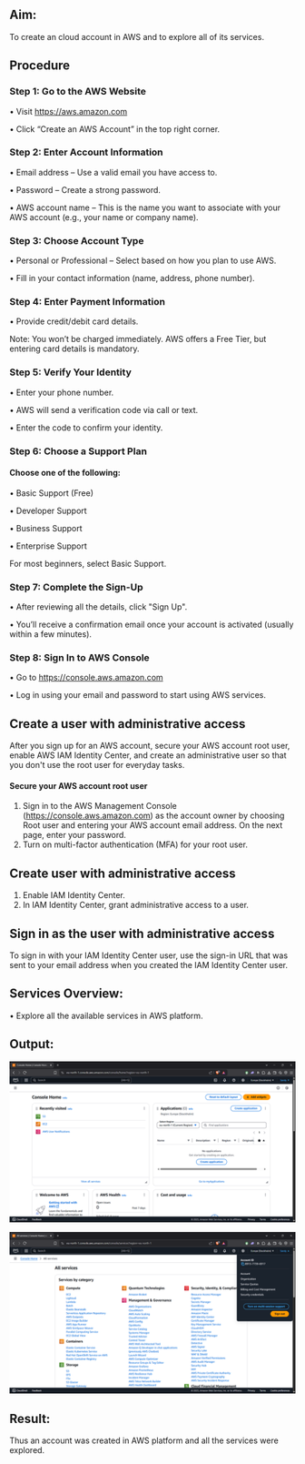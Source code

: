 ## Aim:
To create an cloud account in AWS and to explore all of its services. 

## Procedure

### Step 1: Go to the AWS Website

•	Visit https://aws.amazon.com

•	Click “Create an AWS Account” in the top right corner.

### Step 2: Enter Account Information
•	Email address – Use a valid email you have access to.

•	Password – Create a strong password.

•	AWS account name – This is the name you want to associate   with your AWS account (e.g., your name or company name).

### Step 3: Choose Account Type
•	Personal or Professional – Select based on how you plan to use AWS.

•	Fill in your contact information (name, address, phone number).

### Step 4: Enter Payment Information
•	Provide credit/debit card details.

Note: You won’t be charged immediately. AWS offers a Free Tier, but entering card details is mandatory.

### Step 5: Verify Your Identity
•	Enter your phone number.

•	AWS will send a verification code via call or text.

•	Enter the code to confirm your identity.

### Step 6: Choose a Support Plan
####	Choose one of the following:

•	Basic Support (Free)

•	Developer Support

•	Business Support

•	Enterprise Support

For most beginners, select Basic Support.

### Step 7: Complete the Sign-Up
•	After reviewing all the details, click "Sign Up".

•	You’ll receive a confirmation email once your account is activated (usually within a few minutes).

### Step 8: Sign In to AWS Console
•	Go to https://console.aws.amazon.com

•	Log in using your email and password to start using AWS services.

## Create a user with administrative access

After you sign up for an AWS account, secure your AWS account root user, enable AWS IAM Identity Center, and create an administrative user so that you don't use the root user for everyday tasks.

#### Secure your AWS account root user

1.	Sign in to the AWS Management Console (https://console.aws.amazon.com) as the account owner by choosing Root user and entering your AWS account email address. On the next page, enter your password.
2.	Turn on multi-factor authentication (MFA) for your root user.

## Create user with administrative access

1.	Enable IAM Identity Center.
2.	In IAM Identity Center, grant administrative access to a user.

## Sign in as the user with administrative access

To sign in with your IAM Identity Center user, use the sign-in URL that was sent to your email address when you created the IAM Identity Center user.





## Services Overview:
•	Explore all the available services in AWS platform.


## Output:

![image](./image.png)

![image](./1.png)

## Result:
Thus an account was created in AWS platform and all the services were explored.